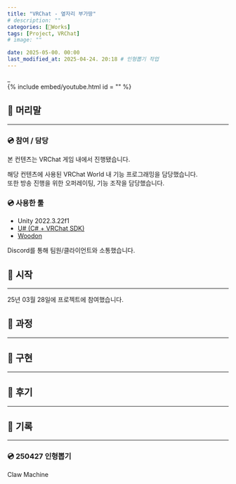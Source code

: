 ```yaml
---
title: "VRChat - 옆자리 부가땅"
# description: ""
categories: [🍇Works]
tags: [Project, VRChat]
# image: ""

date: 2025-05-00. 00:00
last_modified_at: 2025-04-24. 20:18 # 인형뽑기 작업
---
```


_  
{% include embed/youtube.html id = "" %}

## 📀 머리말

---

### 💿 참여 / 담당

본 컨텐츠는 VRChat 게임 내에서 진행됐습니다.  

해당 컨텐츠에 사용된 VRChat World 내 기능 프로그래밍을 담당했습니다.  
또한 방송 진행을 위한 오퍼레이팅, 기능 조작을 담당했습니다.  

### 💿 사용한 툴

- Unity 2022.3.22f1
- [U# (C# + VRChat SDK)](https://udonsharp.docs.vrchat.com/)
- [Woodon](https://github.com/wrchat/Woodon)

Discord를 통해 팀원/클라이언트와 소통했습니다.  

## 📀 시작

---

25년 03월 28일에 프로젝트에 참여했습니다.  

## 📀 과정

---

## 📀 구현

---

## 📀 후기

---

## 📀 기록

---

### 💿 250427 인형뽑기

Claw Machine  
